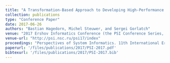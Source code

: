 ```yaml
---
title: "A Transformation-Based Approach to Developing High-Performance GPU Programs"
collection: publications
type: "Conference Paper"
date: 2017-06-26
authors: "Bastian Hagedorn, Michel Steuwer, and Sergei Gorlatch"
venue: "2017 Ershov Informatics Conference (the PSI Conference Series, 11th edition)"
venue-url: "http://psi.nsc.ru/psi17/index"
proceedings: "Perspectives of System Informatics. 11th International Ershov Informatics Conference, PSI 2017, Moscow, Russia, June 26–29, 2017."
paperurl: '/files/publications/2017/PSI-2017.pdf'
bibtexurl: '/files/publications/2017/PSI-2017.bib'
---
```

